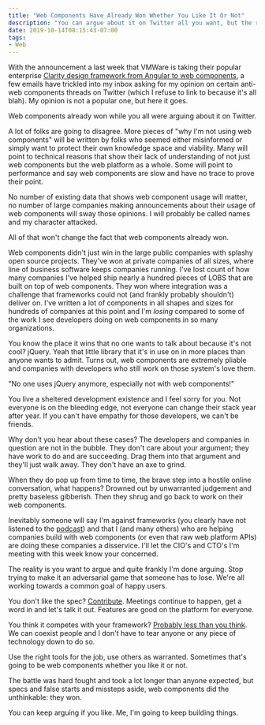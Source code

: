 ```yaml
---
title: "Web Components Have Already Won Whether You Like It Or Not"
description: "You can argue about it on Twitter all you want, but the reality is that Web Components have been winning outside the echo chamber for a long while."
date: 2019-10-14T08:15:43-07:00
tags:
- Web
---
```


With the announcement a last week that VMWare is taking their popular enterprise [Clarity design framework from Angular to web components](https://medium.com/claritydesignsystem/claritys-future-user-focused-framework-independent-accessible-enterprise-ready-and-open-61a3f62eac93), a few emails have trickled into my inbox asking for my opinion on certain anti-web components threads on Twitter (which I refuse to link to because it's all blah). My opinion is not a popular one, but here it goes.

Web components already won while you all were arguing about it on Twitter.

A lot of folks are going to disagree. More pieces of "why I'm not using web components" will be written by folks who seemed either misinformed or simply want to protect their own knowledge space and viability. Many will point to technical reasons that show their lack of understanding of not just web components but the web platform as a whole. Some will point to performance and say web components are slow and have no trace to prove their point.

No number of existing data that shows web component usage will matter, no number of large companies making announcements about their usage of web components will sway those opinions. I will probably be called names and my character attacked.

All of that won't change the fact that web components already won.

Web components didn't just win in the large public companies with splashy open source projects. They've won at private companies of all sizes, where line of business software keeps companies running. I've lost count of how many companies I've helped ship nearly a hundred pieces of LOBS that are built on top of web components. They won where integration was a challenge that frameworks could not (and frankly probably shouldn't) deliver on. I've written a lot of components in all shapes and sizes for hundreds of companies at this point and I'm _losing_ compared to some of the work I see developers doing on web components in so many organizations.

You know the place it wins that no one wants to talk about because it's not cool? jQuery. Yeah that little library that it's in use on in more places than anyone wants to admit. Turns out, web components are extremely pliable and companies with developers who still work on those system's love them.

"No one uses jQuery anymore, especially not with web components!"

You live a sheltered development existence and I feel sorry for you. Not everyone is on the bleeding edge, not everyone can change their stack year after year. If you can't have empathy for those developers, we can't be friends.

Why don't you hear about these cases? The developers and companies in question are not in the bubble. They don't care about your argument; they have work to do and are succeeding. Drag them into that argument and they'll just walk away. They don't have an axe to grind.

When they do pop up from time to time, the brave step into a hostile online conversation, what happens? Drowned out by unwarranted judgement and pretty baseless gibberish. Then they shrug and go back to work on their web components.

Inevitably someone will say I'm against frameworks (you clearly have not listened to the [podcast](https://thewebplatformpodcast.com/)) and that I (and many others) who are helping companies build with web components (or even that raw web platform APIs) are doing these companies a disservice. I'll let the CIO's and CTO's I'm meeting with this week know your concerned.

The reality is you want to argue and quite frankly I'm done arguing. Stop trying to make it an adversarial game that someone has to lose. We're all working towards a common goal of happy users.

You don't like the spec? [Contribute](https://github.com/w3c/webcomponents). Meetings continue to happen, get a word in and let's talk it out. Features are good on the platform for everyone.

You think it competes with your framework? [Probably less than you think](https://custom-elements-everywhere.com/). We can coexist people and I don't have to tear anyone or any piece of technology down to do so.

Use the right tools for the job, use others as warranted. Sometimes that's going to be web components whether you like it or not.

The battle was hard fought and took a lot longer than anyone expected, but specs and false starts and missteps aside, web components did the unthinkable: they won.

You can keep arguing if you like. Me, I'm going to keep building things.
